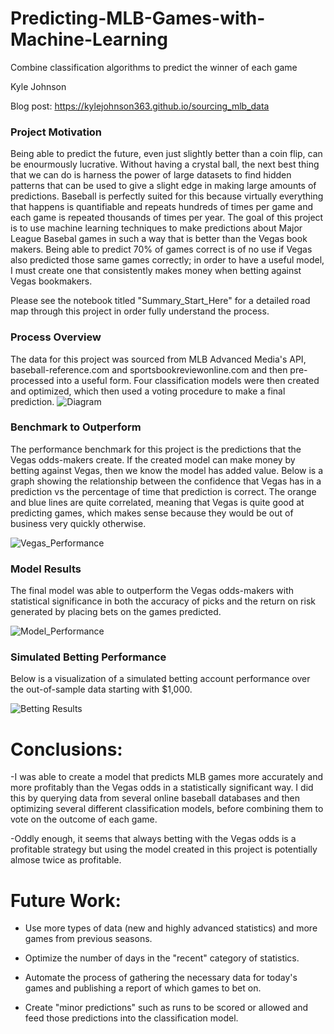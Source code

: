 # Predicting-MLB-Games-with-Machine-Learning
Combine classification algorithms to predict the winner of each game

Kyle Johnson

Blog post:  https://kylejohnson363.github.io/sourcing_mlb_data

### Project Motivation
Being able to predict the future, even just slightly better than a coin flip, can be enourmously lucrative.  Without having a crystal ball, the next best thing that we can do is harness the power of large datasets to find hidden patterns that can be used to give a slight edge in making large amounts of predictions. Baseball is perfectly suited for this because virtually everything that happens is quantifiable and repeats hundreds of times per game and each game is repeated thousands of times per year. The goal of this project is to use machine learning techniques to make predictions about Major League Basebal games in such a way that is better than the Vegas book makers. Being able to predict 70% of games correct is of no use if Vegas also predicted those same games correctly; in order to have a useful model, I must create one that consistently makes money when betting against Vegas bookmakers.

Please see the notebook titled "Summary_Start_Here" for a detailed road map through this project in order fully understand the process.

### Process Overview
The data for this project was sourced from MLB Advanced Media's API, baseball-reference.com and sportsbookreviewonline.com and then pre-processed into a useful form.  Four classification models were then created and optimized, which then used a voting procedure to make a final prediction.
![Diagram](https://github.com/kylejohnson363/Predicting-MLB-Games-with-Machine-Learning/blob/master/MLB%20Diagram.JPG)

### Benchmark to Outperform
The performance benchmark for this project is the predictions that the Vegas odds-makers create.  If the created model can make money by betting against Vegas, then we know the model has added value.  Below is a graph showing the relationship between the confidence that Vegas has in a prediction vs the percentage of time that prediction is correct.  The orange and blue lines are quite correlated, meaning that Vegas is quite good at predicting games, which  makes sense because they would be out of business very quickly otherwise.

![Vegas_Performance](https://github.com/kylejohnson363/Predicting-MLB-Games-with-Machine-Learning/blob/master/Vegas%20Performance.png)

### Model Results
The final model was able to outperform the Vegas odds-makers with statistical significance in both the accuracy of picks and the return on risk generated by placing bets on the games predicted.

![Model_Performance](https://github.com/kylejohnson363/Predicting-MLB-Games-with-Machine-Learning/blob/master/Model%20Results.JPG)

### Simulated Betting Performance
Below is a visualization of a simulated betting account performance over the out-of-sample data starting with $1,000.

![Betting Results](https://github.com/kylejohnson363/Predicting-MLB-Games-with-Machine-Learning/blob/master/Betting%20Results.JPG)

# Conclusions:
-I was able to create a model that predicts MLB games more accurately and more profitably than the Vegas odds in a statistically significant way. I did this by querying data from several online baseball databases and then optimizing several different classification models, before combining them to vote on the outcome of each game.

-Oddly enough, it seems that always betting with the Vegas odds is a profitable strategy but using the model created in this project is potentially almose twice as profitable.
# Future Work:
 
- Use more types of data (new and highly advanced statistics) and more games from previous seasons.

- Optimize the number of days in the "recent" category of statistics.

- Automate the process of gathering the necessary data for today's games and publishing a report of which games to bet on.

- Create "minor predictions" such as runs to be scored or allowed and feed those predictions into the classification model.
